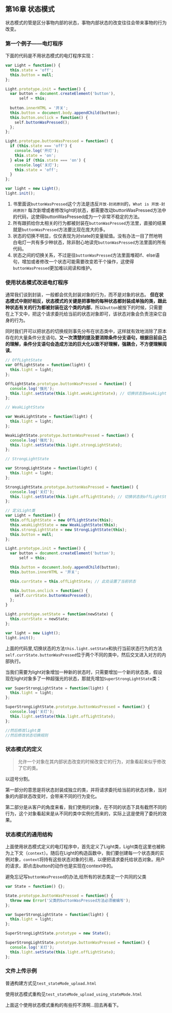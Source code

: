 ## 第16章 状态模式

状态模式的管是区分事物内部的状态，事物内部状态的改变往往会带来事物的行为改变。

### 第一个例子——电灯程序

下面的代码是不用状态模式的电灯程序实现：

```js
var Light = function() {
  this.state = 'off';
  this.button = null;
};

Light.prototype.init = function() {
  var button = document.createElement('button'),
      self = this;
  
  button.innerHTML = '开关';
  this.button = document.body.appendChild(button);
  this.button.onclick = function() {
    self.buttonWasPressed();
  };
};

Light.prototype.buttonWasPressed = function() {
  if (this.state === 'off') {
    console.log('开灯');
    this.state = 'on';
  } else if (this.state === 'on') {
    console.log('关灯');
    this.state = 'off';
  }
};

var light = new Light();
light.init();
```

1. 书里面说`buttonWasPressed`这个方法是违反`开放-封闭原则`的，`What is 开放-封闭原则?` 每次新增或者修改light的状态，都需要改动buttonWasPressed方法中的代码，这使得buttonWasPressed成为一个非常不稳定的方法。
2. 所有跟抓给你太相关的行为都被封装在`buttonWasPressed`方法里，直接的结果就是`buttonWasPressed`方法要比现在庞大的多。
3. 状态的切换不明显，仅仅表现为对state的变量赋值。没有办法一目了然地明白电灯一共有多少种状态，除非耐心地读完`buttonWasPressed`方法里面的所有代码。
4. 状态之间的切换关系，不过是往`buttonWasPressed`方法里面堆砌if、else语句，增加或者修改一个状态可能需要改变若干个操作，这使得`buttonWasPressed`更加难以阅读和维护。

### 使用状态模式改进电灯程序

通常我们谈到封装，一般都会优先封装对象的行为，而不是对象的状态。 **但在状态模式中刚好相反，状态模式的关键是把事物的每种状态都封装成单独的类，跟此种状态有关的行为都被封装在这个类的内部**，所以`button`被按下的时候，只需要在上下文中，把这个请求委托给当前的状态对象即可，该状态对象会负责渲染它自身的行为。

同时我们开可以把状态的切换规则事先分布在状态类中，这样就有效地消除了原本存在的大量条件分支语句。**又一次清楚的提及要消除条件分支语句，根据目前自己的理解，条件分支语句会造成方法的巨大化以致不好理解，强耦合，不方便理解阅读**。

```js
// OffLightState
var OffLightState = function(light) {
  this.light = light;
};

OffLightState.prototype.buttonWasPressed = function() {
  console.log('强光');
  this.light.setState(this.light.weakLightState); // 切换状态到weakLightState
};

// WeakLightState

var WeakLightState = function(light) {
  this.light = light;
};

WeakLightState.prototype.buttonWasPressed = function() {
  console.log('强光');
  this.light.setState(this.light.strongLightState);
};

// StrongLightState

var StrongLightState = function(light) {
  this.light = light;
};

StrongLightState.prototype.buttonWasPressed = function() {
  console.log('关灯');
  this.light.setState(this.light.offLightState); // 切换状态到offLightState
};

// 定义Light类
var Light = function() {
  this.offLightState = new OffLightState(this);
  this.weakLightState = new WeakLightState(this);
  this.strongLightState = new StrongLightState(this);
  this.button = null;
};

Light.prototype.init = function() {
  var button = document.createElement('button');
      self = this;

  this.button = document.body.appendChild(button);
  this.button.innerHTML = '开关';

  this.currState = this.offLightState; // 此处设置了当前状态

  this.button.onclick = function() {
    self.currState.buttonWasPressed();
  };
}

Light.prototype.setState = function(newState) {
  this.currState = newState;
};

var light = new Light();
light.init();
```

上面的代码里,切换状态的方法`this.light.setState`和执行当前状态行为的方法`self.currState.buttonWasPressed`位于两个不同的类中，然后交叉进入对方的内部执行。

当我们需要为light对象增加一种新的状态时，只需要增加一个新的状态类，假设现在light对象多了一种超强光的状态，那就先增加`SuperStrongLightState`类：

```js
var SuperStrongLightState = function(light) {
  this.light = light;
};

SuperStrongLightState.prototype.buttonWasPressed = function() {
  console.log('关灯');
  this.light.setState(this.light.offLightState);
};

//然后修改light类
//然后修改状态切换规则
```

### 状态模式的定义

>允许一个对象在其内部状态改变的时候改变它的行为，对象看起来似乎修改了它的类。

以逗号分割。

第一部分的意思是将状态封装成独立的类，并将请求委托给当前的状态对象，当对象的内部状态改变时，会带来不同的行为变化。

第二部分是从客户的角度来看，我们使用的对象，在不同的状态下具有截然不同的行为，这个对象看起来是从不同的类中实例化而来的，实际上这是使用了委托的效果。

### 状态模式的通用结构

上面使用状态模式定义的电灯程序中，首先定义了Light类，Light类在这里也被称为上下文（`context`）。随后在Light的构造函数中，我们要创建每一个状态类的实例对象，`context`将持有这些状态对象的引用，以便把请求委托给状态对象。用户的请求，即点击button的动作也是实现在context中的。

避免忘记写`buttonWasPressed`的办法,给所有的状态类定一个共同的父类

```js
var State = function() {};

State.prototype.buttonWasPressed = function() {
  throw new Error('父类的buttonWasPressed方法必须被编写');
};

var SuperStrongLightState = function(light) {
  this.light = light;
};

SuperStrongLightState.prototype = new State();

SuperStrongLightState.prototype.buttonWasPressed = function() {
  console.log('关灯');
  this.light.setState(this.light.offLightState);
};
```

### 文件上传示例

普通构建方式见`test_stateMode_upload.html`

使用状态模式重构见`test_stateMode_upload_using_stateMode.html`

上面这个使用状态模式重构的有些捋不清啊...回去再看下。

